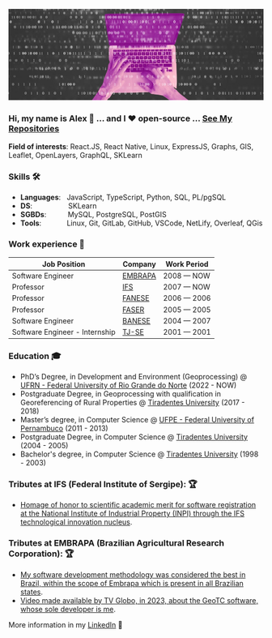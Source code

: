 <!-- ![](https://komarev.com/ghpvc/?username=alexpaulooliveira&color=36b812)<br>
![](https://img.shields.io/github/followers/alexpaulooliveira?style=social)<br>
![](https://img.shields.io/github/stars/alexpaulooliveira?style=social)<br> -->


![background image](https://github.com/alexpaulooliveira/alexpaulooliveira/blob/main/back05.jpg) 


### Hi, my name is Alex 👋 ... and I ❤️ open-source ... **[See My Repositories](https://github.com/alexpaulooliveira?tab=repositories)** 

**Field of interests**: 
React.JS, React Native, Linux, ExpressJS, Graphs, GIS, Leaflet, OpenLayers, GraphQL, SKLearn

<!-- ! **Curriculum Vitae**: [cv.pdf](https://github.com/alexpaulooliveira/alexpaulooliveira/blob/main/cv.pdf)  -->

### Skills 🛠️
- **Languages**: &nbsp;                                              JavaScript, TypeScript, Python, SQL, PL/pgSQL 
- **DS**: &nbsp;&nbsp;&nbsp;&nbsp;&nbsp;&nbsp;&nbsp;&nbsp;&nbsp;&nbsp;&nbsp;&nbsp;&nbsp;&nbsp;&nbsp;&nbsp;  SKLearn
- **SGBDs**:   &nbsp;&nbsp;&nbsp;&nbsp;&nbsp;&nbsp;&nbsp;            MySQL, PostgreSQL, PostGIS
- **Tools**:  &nbsp;&nbsp;&nbsp;&nbsp;&nbsp;&nbsp;&nbsp;&nbsp;&nbsp; Linux, Git, GitLab, GitHub, VSCode, NetLify, Overleaf, QGis

### Work experience 👔

| Job Position                   | Company                             | Work Period |
| ------------------------------ | ----------------------------------- | ----------  |
| Software Engineer              | [EMBRAPA](https://embrapa.br)       | 2008 — NOW  |
| Professor                      | [IFS](https://ifs.edu.br)           | 2007 — NOW  |
| Professor                      | [FANESE](https://fanese.edu.br)     | 2006 — 2006 |
| Professor                      | [FASER](http://www.faser-se.edu.br) | 2005 — 2005 |
| Software Engineer              | [BANESE](https://www.banese.com.br) | 2004 — 2007 |
| Software Engineer - Internship | [TJ-SE](https://www.tjse.jus.br)    | 2001 — 2001 |


### Education 🎓
- PhD’s Degree, in Development and Environment (Geoprocessing) @ [UFRN - Federal University of Rio Grande do Norte](https://ufrn.br) (2022 - NOW)
- Postgraduate Degree, in Geoprocessing with qualification in Georeferencing of Rural Properties @ [Tiradentes University](https://unit.br) (2017 - 2018)
- Master’s degree, in Computer Science @ [UFPE - Federal University of Pernambuco](https://ufpe.br) (2011 - 2013)
- Postgraduate Degree, in Computer Science @ [Tiradentes University](https://unit.br) (2004 - 2005)
- Bachelor's degree, in Computer Science @ [Tiradentes University](https://unit.br) (1998 - 2003)


<!-- ### Projects 🐾
- [QaNER](https://github.com/dayyass/QaNER) - unofficial implementation of QaNER paper (NER via Extractive Question Answering)
- [RLLib](https://github.com/dayyass/rllib) - Reinforcement Learning library
- [MUSE as Service](https://github.com/dayyass/muse-as-service) - REST API for sentence embedding using Multilingual Universal Sentence Encoder
- [PyTorch NER](https://github.com/dayyass/pytorch-ner) - pipeline for training NER models using PyTorch
- [Text Classification Baseline](https://github.com/dayyass/text-classification-baseline) - pipeline for building text classification TF-IDF + LogReg baselines
- [Graph-Based Clustering](https://github.com/dayyass/graph-based-clustering) - clustering using graph connected components and spanning trees

### Public talks 🗣
- [From Model to Service: Flask + Gunicorn + Docker](https://youtu.be/onPlqEO0lN0) @ Sberloga
- [QaNER - NER via Exractive QA](https://youtu.be/JRec8FpjhpM) @ Sberloga
- [Git Hooks Is All You Need](https://youtu.be/92OMAtdVIAs) @ Sberloga
- [Web-Service for Sentence Embeddings](https://youtu.be/ZayiaA84oXg) @ Sberloga
- [How to start a career in DS](https://youtu.be/_YrX25CpJWs) @ REU Data Science Club

### Certifications 📜
- [Practical Reinforcement Learning (with honors)](https://www.coursera.org/account/accomplishments/certificate/AUVVSHZFH7XZ) @ Coursera
- [Introduction to Deep Learning (with honors)](https://www.coursera.org/account/accomplishments/certificate/D4VMH74AJHHK) @ Coursera
- [Bayesian Methods for Machine Learning (with honors)](https://www.coursera.org/account/accomplishments/certificate/5R62SGB3G6GF) @ Coursera
- [Hadoop. System for processing large amounts of data](https://stepik.org/cert/166893) @ Stepik
 -->
<!--- ### Conference participation 📈
- IX International Scientific and Practical [Conference](https://it-mm.rea.ru/eng) named after A.I. Kitov "Information Technologies and Mathematical Methods in Economics and Management"
- Deep and Machine Learning methods for document clustering and classification [tutorial](https://indico-hlit.jinr.ru/event/146/overview) in frames of The XXIII International Scientific [Conference](https://indico.jinr.ru/event/756) of Young Scientists and Specialists (AYSS-2019)  -->

<!-- ### Hackathon participation 💻
- [deNews](https://ethglobal.com/showcase/denews-djqvk) @ ETHOnline 2022
- [Alzheimer's MRI Analysis](https://github.com/dayyass/synthetic_health_data_hackathon_2020) @ Synthetic Health Data Hackathon 2020
 -->
 
### Tributes at IFS (Federal Institute of Sergipe): 🏆
- [Homage of honor to scientific academic merit for software registration at the National Institute of Industrial Property (INPI) through the IFS technological innovation nucleus](https://drive.google.com/file/d/1x7CEwxKdOx5oGJqBuEoRW8KleSKW-Qo5/view?usp=sharing).

### Tributes at EMBRAPA (Brazilian Agricultural Research Corporation): 🏆
- [My software development methodology was considered the best in Brazil, within the scope of Embrapa which is present in all Brazilian states](https://drive.google.com/file/d/179Li5INkwAHrVz4-aqzwCo-CSAKHbKZ0/view?usp=sharing).
- [Video made available by TV Globo, in 2023, about the GeoTC software, whose sole developer is me](https://globoplay.globo.com/v/11280637/).

<!-- ATIVAR AS ESTATÍSTICAS QUANDO A QUANTIDADE DE ESTRELAS FOR SIGNIFICATIVA -->

<!-- ### GitHub Stats ⭐
[![Dani El-Ayyass' github stats](https://github-readme-stats.vercel.app/api?username=alexpaulooliveira&show_icons=true)](https://github.com/anuraghazra/github-readme-stats)
 -->
More information in my [LinkedIn](https://www.linkedin.com/in/alexpauloo/) 🚀
